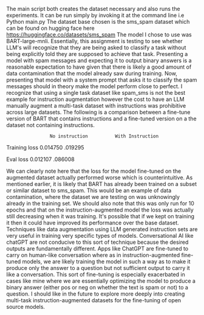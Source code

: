 The main script both creates the dataset necessary and also runs the experiments. It can be run simply by invoking it at the command line i.e Python main.py
The dataset base chosen is the sms_spam dataset which can be found on hugging face here https://huggingface.co/datasets/sms_spam
The model I chose to use was BART-large-mnli.
Essentially, this assignment is testing to see whether LLM's will recognize that they are being asked to classify a task without being explicitly told they are supposed to achieve that task. Presenting a model with spam messages and expecting it to output binary answers is a reasonable expectation to have given that there is likely a good amount of data contamination that the model already saw during training. 
Now, presenting that model with a system prompt that asks it to classify the spam messages should in theory make the model perform close to perfect. I recognize that using a single task dataset like spam_sms is not the best example for instruction augmentation however the cost to have an LLM manually augment a multi-task dataset with instructions was prohibitive across large datasets.
The following is a comparison between a fine-tune version of BART that contains instructions and a fine-tuned version on a the dataset not containing instructions.

                    No instruction          With Instruction
Training loss        0.014750               .019295

Eval loss            0.012107               .086008

We can clearly note here that the loss for the model fine-tuned on the augmented dataset actually performed worse which is counterintuitive. As mentioned earlier, it is
likely that BART has already been trained on a subset or similar dataset to sms_spam. This would be an example of data contamination, where the dataset we are testing on was unknowingly already in the training set. We should also note that this was only run for 10 epochs and that on the instruction-augmented model the loss was actually still decreasing when it was training. It's possible that if we kept on training it then it could have improved its performance over the base dataset. Techniques like data augmentation using LLM generated instruction sets are very useful in training very specific types of models. Conversational AI like chatGPT are not conducive to this sort of technique because the desired outputs are fundamentally different. Apps like ChatGPT are fine-tuned to carry on human-like conversation where as in instruction-augmented fine-tuned models, we are likely training the model in such a way as to make it produce only the answer to a question but not sufficient output to carry it like a conversation. This sort of fine-tuning is especially exacerbated in cases like mine where we are essentially optimizing the model to produce a binary answer (either pos or neg on whether the text is spam or not) to a question. I should like in the future to explore more deeply into creating multi-task instruction-augmented datasets for the fine-tuning of open source models. 
